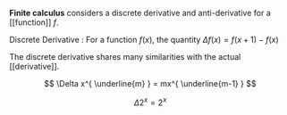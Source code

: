 **Finite calculus** considers a discrete derivative and anti-derivative for a [[function]] $f$.

Discrete Derivative
: For a function $f(x)$, the quantity $\Delta f(x) = f(x+1)-f(x)$

The discrete derivative shares many similarities with the actual [[derivative]].

$$
\Delta x^{ \underline{m} } = mx^{ \underline{m-1} }
$$

$$
\Delta 2^x = 2^x
$$